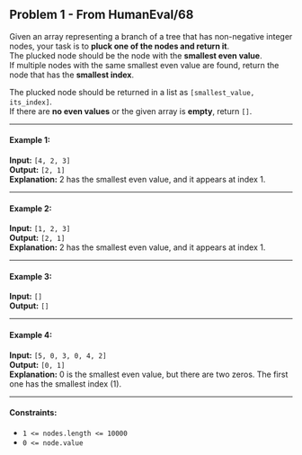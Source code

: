 ## Problem 1 - From HumanEval/68

Given an array representing a branch of a tree that has non-negative integer nodes, your task is to **pluck one of the nodes and return it**.  
The plucked node should be the node with the **smallest even value**.  
If multiple nodes with the same smallest even value are found, return the node that has the **smallest index**.  

The plucked node should be returned in a list as `[smallest_value, its_index]`.  
If there are **no even values** or the given array is **empty**, return `[]`.

---

#### Example 1:
**Input:** `[4, 2, 3]`  
**Output:** `[2, 1]`  
**Explanation:** 2 has the smallest even value, and it appears at index 1.

---

#### Example 2:
**Input:** `[1, 2, 3]`  
**Output:** `[2, 1]`  
**Explanation:** 2 has the smallest even value, and it appears at index 1.

---

#### Example 3:
**Input:** `[]`  
**Output:** `[]`  

---

#### Example 4:
**Input:** `[5, 0, 3, 0, 4, 2]`  
**Output:** `[0, 1]`  
**Explanation:** 0 is the smallest even value, but there are two zeros. The first one has the smallest index (1).

---

#### Constraints:
- `1 <= nodes.length <= 10000`  
- `0 <= node.value`
